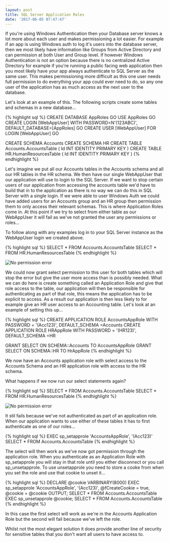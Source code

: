 ```yaml
---
layout: post
title: SQL Server Application Roles
date: '2017-06-05 07:47:47'
---
```

If you're using Windows Authentication then your Database server knows a lot more about each user and makes permissioning a lot easier. For example if an app is using Windows auth to log it's users into the database server, then we most likely have information like Groups from Active Directory and can permission at both User and Group level. If however Windows Authentication is not an option because there is no centralized Active Directory for example if you're running a public facing web application then you most likely have your app always authenticate to SQL Server as the same user. This makes permissioning more difficult as this one user needs full permission to do everything your app could ever need to do, so any one user of the application has as much access as the next user to the database.

Let's look at an example of this. The following scripts create some tables and schemas in a new database...

{% highlight sql %}
CREATE DATABASE AppRoles
GO
USE AppRoles
GO
CREATE LOGIN [WebAppUser] WITH PASSWORD=N'(123ABC)', DEFAULT_DATABASE=[AppRoles]
GO
CREATE USER [WebAppUser] FOR LOGIN [WebAppUser]
GO

CREATE SCHEMA Accounts
CREATE SCHEMA HR
CREATE TABLE Accounts.AccountsTable 
(
    Id INT IDENTITY PRIMARY KEY
)
CREATE TABLE HR.HumanResourcesTable
(
    Id INT IDENTITY PRIMARY KEY
)
{% endhighlight %}

Let's imagine we put all our Accounts tables in the Accounts schema and all our HR tables in the HR schema. We then have our single WebAppUser that our application will use to login to the SQL Server. If we want to stop certain users of our application from accessing the accounts table we'd have to build that in to the application as there is no way we can do this in SQL Server with a single login. If we were able to user Windows Auth we could have added users for an Accounts group and an HR group then permission them to only access their relevant schemas. This is where Application Roles come in. At this point if we try to select from either table as our WebAppUser it will fail as we've not granted the user any permissions or roles...

To follow along with any examples log in to your SQL Server instance as the WebAppUser login we created above.

{% highlight sql %}
SELECT * FROM Accounts.AccountsTable
SELECT * FROM HR.HumanResourcesTable
{% endhighlight %}

![No permission error]({{site.url}}/content/images/2017-application-roles/no-permission.JPG)

We could now grant select permission to this user for both tables which will stop the error but give the user more access than is possibly needed. What we can do here is create something called an Application Role and give that role access to the table, our application will then be responsible for authenticating as part of that role, this means the application has to be explicit to access. As a result our application is then less likely to for example give an HR user access to an Accounting table. Let's look at an example of setting this up...

{% highlight sql %}
CREATE APPLICATION ROLE AccountsAppRole WITH PASSWORD = '(Acc123)', DEFAULT_SCHEMA =Accounts
CREATE APPLICATION ROLE HRAppRole WITH PASSWORD = '(HR123)', DEFAULT_SCHEMA =HR

GRANT SELECT ON SCHEMA::Accounts TO AccountsAppRole
GRANT SELECT ON SCHEMA::HR TO HrAppRole
{% endhighlight %}

We now have an Accounts application role with select access to the Accounts Schema and an HR application role with access to the HR schema.

What happens if we now run our select statements again?

{% highlight sql %}
SELECT * FROM Accounts.AccountsTable
SELECT * FROM HR.HumanResourcesTable
{% endhighlight %}

![No permission error]({{site.url}}/content/images/2017-application-roles/no-permission.JPG)

It stil fails because we've not authenticated as part of an application role. When our application wants to use either of these tables it has to first authenticate as one of our roles...

{% highlight sql %}
EXEC sp_setapprole 'AccountsAppRole', '(Acc123)'
SELECT * FROM Accounts.AccountsTable
{% endhighlight  %}

The select will then work as we've now got permission through the application role. When you authenticate as an Application Role with sp_setapprole you will stay in that role until you either disconnect or you call sp_unsetapprole. To use unsetapprole you need to store a cooke from when you set the role and use that cookie to unset it...

{% highlight sql %}
DECLARE @cookie VARBINARY(8000)
EXEC sp_setapprole 'AccountsAppRole', '(Acc123)', @fCreateCookie = true,  @cookie = @cookie OUTPUT;
SELECT * FROM Accounts.AccountsTable
EXEC sp_unsetapprole @cookie; 
SELECT * FROM Accounts.AccountsTable
{% endhighlight %}

In this case the first select will work as we're in the Accounts Application Role but the second will fail because we've left the role.

Whilst not the most elegant solution it does provide another line of security for sensitive tables that you don't want all users to have access to. 